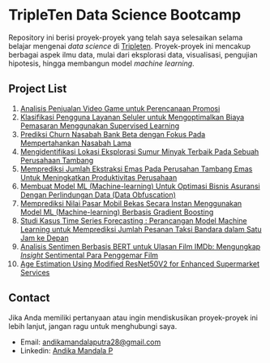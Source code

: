 # TripleTen Data Science Bootcamp
Repository ini berisi proyek-proyek yang telah saya selesaikan selama belajar mengenai *data science* di [Tripleten](https://tripleten.com/). Proyek-proyek ini mencakup berbagai aspek ilmu data, mulai dari eksplorasi data, visualisasi, pengujian hipotesis, hingga membangun model *machine learning*.

## Project List
1. [Analisis Penjualan Video Game untuk Perencanaan Promosi](https://github.com/andikaaa18/Tripleten_datascience_project/tree/434d5c5de496c6be4aa01fbeb5a7173392cb2e4b/Portofolio_01)
2. [Klasifikasi Pengguna Layanan Seluler untuk Mengoptimalkan Biaya Pemasaran Menggunakan Supervised Learning](https://github.com/andikaaa18/Tripleten_datascience_project/tree/d9a9fd7713c085fe63ac49d332a12b8a6a661693/Portofolio_02)
3. [Prediksi Churn Nasabah Bank Beta dengan Fokus Pada Mempertahankan Nasabah Lama](https://github.com/andikaaa18/Tripleten_datascience_project/tree/0dbee1eae94f476771fd66e1c93073c7868de1c5/Portofolio_03)
4. [Mengidentifikasi Lokasi Eksplorasi Sumur Minyak Terbaik Pada Sebuah Perusahaan Tambang](https://github.com/andikaaa18/Tripleten_datascience_project/tree/4902d1128e3253ee195bdee72784a61d0cc2d7d4/Portofolio_04)
5. [Memprediksi Jumlah Ekstraksi Emas Pada Perusahan Tambang Emas Untuk Meningkatkan Produktivitas Perusahaan](https://github.com/andikaaa18/Tripleten_datascience_project/tree/44ec97c981bd379a5e09c8932a5f3864d885f66f/Portofolio_05)
6. [Membuat Model ML (Machine-learning) Untuk Optimasi Bisnis Asuransi Dengan Perlindungan Data (Data Obfuscation)](https://github.com/andikaaa18/Tripleten_datascience_project/tree/9e0a62942b41f7a58cec44b0cf5420479e15f033/Portofolio_06)
7. [Memprediksi Nilai Pasar Mobil Bekas Secara Instan Menggunakan Model ML (Machine-learning) Berbasis Gradient Boosting](https://github.com/andikaaa18/Tripleten_datascience_project/tree/06e779f2829473f0b5d109a0ad363c089a42fa8a/Portofolio_07)
8. [Studi Kasus Time Series Forecasting : Perancangan Model Machine Learning untuk Memprediksi Jumlah Pesanan Taksi Bandara dalam Satu Jam ke Depan](https://github.com/andikaaa18/Tripleten_datascience_project/tree/5466e5780275adad8f1730060c29cb5e9c85b012/Portofolio_08)
9. [Analisis Sentimen Berbasis BERT untuk Ulasan Film IMDb: Mengungkap <i>Insight</i> Sentimental Para Penggemar Film</i>](https://github.com/andikaaa18/Tripleten_datascience_project/tree/ab01eeed6b7c96ee10973d9b7582924320269be4/Portofolio_09)
10. [Age Estimation Using Modified ResNet50V2 for Enhanced Supermarket Services](https://github.com/andikaaa18/Tripleten_datascience_project/tree/bdf3a7cf8c22543c4697ef1a8ac758b31f04fb74/Portofolio_10)



## Contact
Jika Anda memiliki pertanyaan atau ingin mendiskusikan proyek-proyek ini lebih lanjut, jangan ragu untuk menghubungi saya.
* Email: andikamandalaputra28@gmail.com
* Linkedin: [Andika Mandala P](https://www.linkedin.com/in/andikamandalaputra/)
